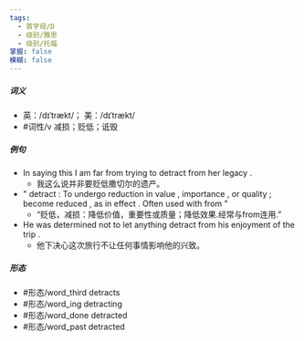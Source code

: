 ```yaml
---
tags:
  - 首字母/D
  - 级别/雅思
  - 级别/托福
掌握: false
模糊: false
---
```

##### 词义
- 英：/dɪˈtrækt/； 美：/dɪˈtrækt/
- #词性/v  减损；贬低；诋毁
##### 例句
- In saying this I am far from trying to detract from her legacy .
	- 我这么说并非要贬低撒切尔的遗产。
- " detract : To undergo reduction in value , importance , or quality ; become reduced , as in effect . Often used with from "
	- “贬低，减损：降低价值，重要性或质量；降低效果.经常与from连用.”
- He was determined not to let anything detract from his enjoyment of the trip .
	- 他下决心这次旅行不让任何事情影响他的兴致。
##### 形态
- #形态/word_third detracts
- #形态/word_ing detracting
- #形态/word_done detracted
- #形态/word_past detracted
